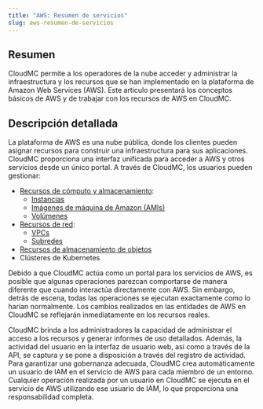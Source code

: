 ```yaml
---
title: "AWS: Resumen de servicios"
slug: aws-resumen-de-servicios
---
```



## Resumen

CloudMC permite a los operadores de la nube acceder y administrar la infraestructura y los recursos que se han implementado en la plataforma de Amazon Web Services \(AWS\). Este artículo presentará los conceptos básicos de AWS y de trabajar con los recursos de AWS en CloudMC.

## Descripción detallada

La plataforma de AWS es una nube pública, donde los clientes pueden asignar recursos para construir una infraestructura para sus aplicaciones. CloudMC proporciona una interfaz unificada para acceder a AWS y otros servicios desde un único portal. A través de CloudMC, los usuarios pueden gestionar:

-   [Recursos de cómputo y almacenamiento](aws-compute.md):
    -   [Instancias](aws-instances.md)
    -   [Imágenes de máquina de Amazon \(AMIs\)](aws-amis.md)
    -   [Volúmenes](aws-volumes.md)
-   [Recursos de red](aws-networking.md):
    -   [VPCs](aws-vpcs.md)
    -   [Subredes](aws-subnetworks.md)
-   [Recursos de almacenamiento de objetos](aws-object_storage.md)
-   Clústeres de Kubernetes

Debido a que CloudMC actúa como un portal para los servicios de AWS, es posible que algunas operaciones parezcan comportarse de manera diferente que cuando interactúa directamente con AWS. Sin embargo, detrás de escena, todas las operaciones se ejecutan exactamente como lo harían normalmente. Los cambios realizados en las entidades de AWS en CloudMC se reflejarán inmediatamente en los recursos reales.

CloudMC brinda a los administradores la capacidad de administrar el acceso a los recursos y generar informes de uso detallados. Además, la actividad del usuario en la interfaz de usuario web, así como a través de la API, se captura y se pone a disposición a través del registro de actividad. Para garantizar una gobernanza adecuada, CloudMC crea automáticamente un usuario de IAM en el servicio de AWS para cada miembro de un entorno. Cualquier operación realizada por un usuario en CloudMC se ejecuta en el servicio de AWS utilizando ese usuario de IAM, lo que proporciona una responsabilidad completa.

